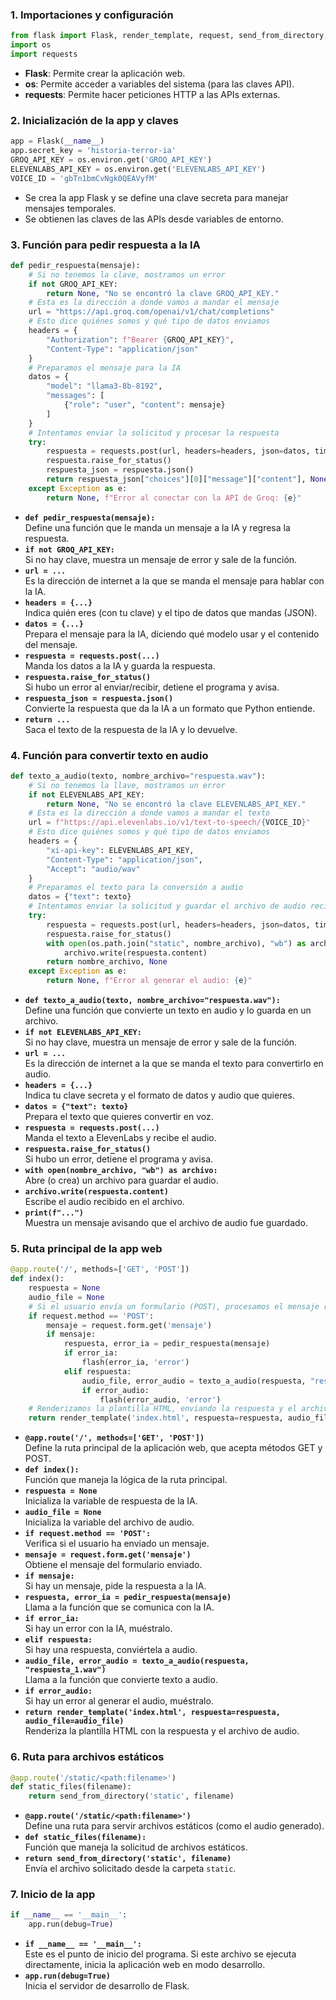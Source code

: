 ### 1. Importaciones y configuración
```python
from flask import Flask, render_template, request, send_from_directory, flash
import os
import requests
```
- **Flask**: Permite crear la aplicación web.
- **os**: Permite acceder a variables del sistema (para las claves API).
- **requests**: Permite hacer peticiones HTTP a las APIs externas.

### 2. Inicialización de la app y claves
```python
app = Flask(__name__)
app.secret_key = 'historia-terror-ia'
GROQ_API_KEY = os.environ.get('GROQ_API_KEY')
ELEVENLABS_API_KEY = os.environ.get('ELEVENLABS_API_KEY')
VOICE_ID = 'gbTn1bmCvNgk0QEAVyfM'
```
- Se crea la app Flask y se define una clave secreta para manejar mensajes temporales.
- Se obtienen las claves de las APIs desde variables de entorno.

### 3. Función para pedir respuesta a la IA
```python
def pedir_respuesta(mensaje):
    # Si no tenemos la clave, mostramos un error
    if not GROQ_API_KEY:
        return None, "No se encontró la clave GROQ_API_KEY."
    # Esta es la dirección a donde vamos a mandar el mensaje
    url = "https://api.groq.com/openai/v1/chat/completions"
    # Esto dice quiénes somos y qué tipo de datos enviamos
    headers = {
        "Authorization": f"Bearer {GROQ_API_KEY}",
        "Content-Type": "application/json"
    }
    # Preparamos el mensaje para la IA
    datos = {
        "model": "llama3-8b-8192",
        "messages": [
            {"role": "user", "content": mensaje}
        ]
    }
    # Intentamos enviar la solicitud y procesar la respuesta
    try:
        respuesta = requests.post(url, headers=headers, json=datos, timeout=20)
        respuesta.raise_for_status()
        respuesta_json = respuesta.json()
        return respuesta_json["choices"][0]["message"]["content"], None
    except Exception as e:
        return None, f"Error al conectar con la API de Groq: {e}"
```
- **`def pedir_respuesta(mensaje):`**  
  Define una función que le manda un mensaje a la IA y regresa la respuesta.
- **`if not GROQ_API_KEY:`**  
  Si no hay clave, muestra un mensaje de error y sale de la función.
- **`url = ...`**  
  Es la dirección de internet a la que se manda el mensaje para hablar con la IA.
- **`headers = {...}`**  
  Indica quién eres (con tu clave) y el tipo de datos que mandas (JSON).
- **`datos = {...}`**  
  Prepara el mensaje para la IA, diciendo qué modelo usar y el contenido del mensaje.
- **`respuesta = requests.post(...)`**  
  Manda los datos a la IA y guarda la respuesta.
- **`respuesta.raise_for_status()`**  
  Si hubo un error al enviar/recibir, detiene el programa y avisa.
- **`respuesta_json = respuesta.json()`**  
  Convierte la respuesta que da la IA a un formato que Python entiende.
- **`return ...`**  
  Saca el texto de la respuesta de la IA y lo devuelve.

### 4. Función para convertir texto en audio
```python
def texto_a_audio(texto, nombre_archivo="respuesta.wav"):
    # Si no tenemos la llave, mostramos un error
    if not ELEVENLABS_API_KEY:
        return None, "No se encontró la clave ELEVENLABS_API_KEY."
    # Esta es la dirección a donde vamos a mandar el texto
    url = f"https://api.elevenlabs.io/v1/text-to-speech/{VOICE_ID}"
    # Esto dice quiénes somos y qué tipo de datos enviamos
    headers = {
        "xi-api-key": ELEVENLABS_API_KEY,
        "Content-Type": "application/json",
        "Accept": "audio/wav"
    }
    # Preparamos el texto para la conversión a audio
    datos = {"text": texto}
    # Intentamos enviar la solicitud y guardar el archivo de audio recibido
    try:
        respuesta = requests.post(url, headers=headers, json=datos, timeout=20)
        respuesta.raise_for_status()
        with open(os.path.join("static", nombre_archivo), "wb") as archivo:
            archivo.write(respuesta.content)
        return nombre_archivo, None
    except Exception as e:
        return None, f"Error al generar el audio: {e}"
```
- **`def texto_a_audio(texto, nombre_archivo="respuesta.wav"):`**  
  Define una función que convierte un texto en audio y lo guarda en un archivo.
- **`if not ELEVENLABS_API_KEY:`**  
  Si no hay clave, muestra un mensaje de error y sale de la función.
- **`url = ...`**  
  Es la dirección de internet a la que se manda el texto para convertirlo en audio.
- **`headers = {...}`**  
  Indica tu clave secreta y el formato de datos y audio que quieres.
- **`datos = {"text": texto}`**  
  Prepara el texto que quieres convertir en voz.
- **`respuesta = requests.post(...)`**  
  Manda el texto a ElevenLabs y recibe el audio.
- **`respuesta.raise_for_status()`**  
  Si hubo un error, detiene el programa y avisa.
- **`with open(nombre_archivo, "wb") as archivo:`**  
  Abre (o crea) un archivo para guardar el audio.
- **`archivo.write(respuesta.content)`**  
  Escribe el audio recibido en el archivo.
- **`print(f"...")`**  
  Muestra un mensaje avisando que el archivo de audio fue guardado.

### 5. Ruta principal de la app web
```python
@app.route('/', methods=['GET', 'POST'])
def index():
    respuesta = None
    audio_file = None
    # Si el usuario envía un formulario (POST), procesamos el mensaje recibido
    if request.method == 'POST':
        mensaje = request.form.get('mensaje')
        if mensaje:
            respuesta, error_ia = pedir_respuesta(mensaje)
            if error_ia:
                flash(error_ia, 'error')
            elif respuesta:
                audio_file, error_audio = texto_a_audio(respuesta, "respuesta_1.wav")
                if error_audio:
                    flash(error_audio, 'error')
    # Renderizamos la plantilla HTML, enviando la respuesta y el archivo de audio (si existen)
    return render_template('index.html', respuesta=respuesta, audio_file=audio_file)
```
- **`@app.route('/', methods=['GET', 'POST'])`**  
  Define la ruta principal de la aplicación web, que acepta métodos GET y POST.
- **`def index():`**  
  Función que maneja la lógica de la ruta principal.
- **`respuesta = None`**  
  Inicializa la variable de respuesta de la IA.
- **`audio_file = None`**  
  Inicializa la variable del archivo de audio.
- **`if request.method == 'POST':`**  
  Verifica si el usuario ha enviado un mensaje.
- **`mensaje = request.form.get('mensaje')`**  
  Obtiene el mensaje del formulario enviado.
- **`if mensaje:`**  
  Si hay un mensaje, pide la respuesta a la IA.
- **`respuesta, error_ia = pedir_respuesta(mensaje)`**  
  Llama a la función que se comunica con la IA.
- **`if error_ia:`**  
  Si hay un error con la IA, muéstralo.
- **`elif respuesta:`**  
  Si hay una respuesta, conviértela a audio.
- **`audio_file, error_audio = texto_a_audio(respuesta, "respuesta_1.wav")`**  
  Llama a la función que convierte texto a audio.
- **`if error_audio:`**  
  Si hay un error al generar el audio, muéstralo.
- **`return render_template('index.html', respuesta=respuesta, audio_file=audio_file)`**  
  Renderiza la plantilla HTML con la respuesta y el archivo de audio.

### 6. Ruta para archivos estáticos
```python
@app.route('/static/<path:filename>')
def static_files(filename):
    return send_from_directory('static', filename)
```
- **`@app.route('/static/<path:filename>')`**  
  Define una ruta para servir archivos estáticos (como el audio generado).
- **`def static_files(filename):`**  
  Función que maneja la solicitud de archivos estáticos.
- **`return send_from_directory('static', filename)`**  
  Envía el archivo solicitado desde la carpeta `static`.

### 7. Inicio de la app
```python
if __name__ == '__main__':
    app.run(debug=True)
```
- **`if __name__ == '__main__':`**  
  Este es el punto de inicio del programa. Si este archivo se ejecuta directamente, inicia la aplicación web en modo desarrollo.
- **`app.run(debug=True)`**  
  Inicia el servidor de desarrollo de Flask.
